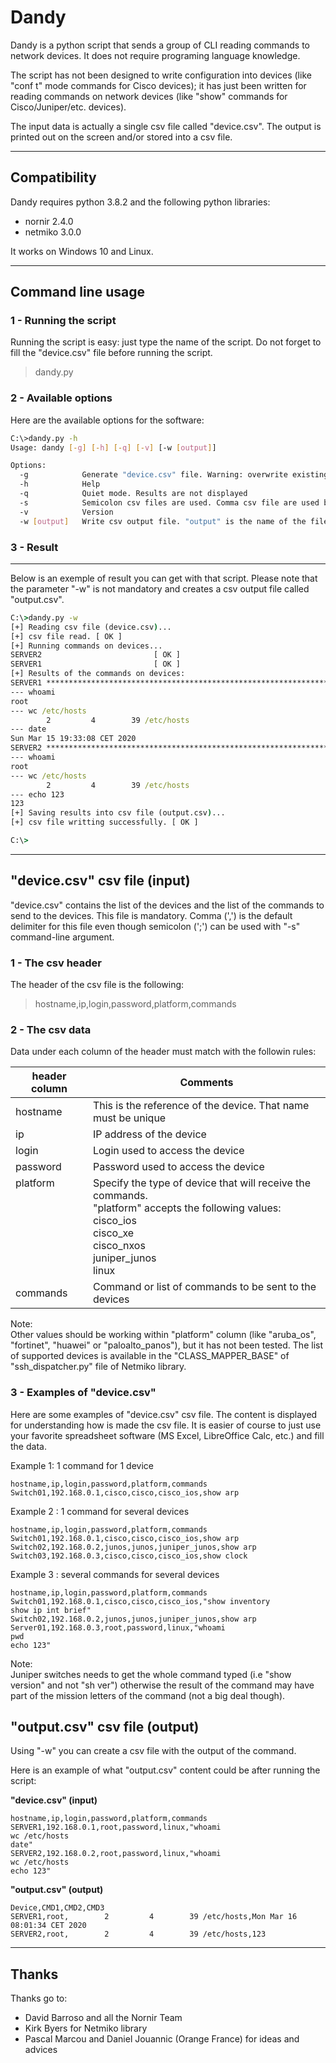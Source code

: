 # Dandy

Dandy is a python script that sends a group of CLI reading commands to network devices. It does not require programing language knowledge.

The script has not been designed to write configuration into devices (like "conf t" mode commands for Cisco devices); it has just been written for reading commands on network devices (like "show" commands for Cisco/Juniper/etc. devices).

The input data is actually a single csv file called "device.csv". The output is printed out on the screen and/or stored into a csv file.

---

## Compatibility

Dandy requires python 3.8.2 and the following python libraries:
- nornir 2.4.0 
- netmiko 3.0.0

It works on Windows 10 and Linux.

---

## Command line usage

### 1 - Running the script

Running the script is easy: just type the name of the script. Do not forget to fill the "device.csv" file before running the script.

>dandy.py

### 2 - Available options

Here are the available options for the software:
``` bash
C:\>dandy.py -h
Usage: dandy [-g] [-h] [-q] [-v] [-w [output]]

Options:
  -g            Generate "device.csv" file. Warning: overwrite existing file
  -h            Help
  -q            Quiet mode. Results are not displayed
  -s            Semicolon csv files are used. Comma csv file are used by default
  -v            Version
  -w [output]   Write csv output file. "output" is the name of the file and is optional. Default filename: "output.csv"
```

### 3 - Result

---

Below is an exemple of result you can get with that script. Please note that the parameter "-w" is not mandatory and creates a csv output file called "output.csv".

``` bat
C:\>dandy.py -w
[+] Reading csv file (device.csv)...
[+] csv file read. [ OK ]
[+] Running commands on devices...
SERVER2                         [ OK ]
SERVER1                         [ OK ]
[+] Results of the commands on devices:
SERVER1 ************************************************************************
--- whoami
root
--- wc /etc/hosts
        2         4        39 /etc/hosts
--- date
Sun Mar 15 19:33:08 CET 2020
SERVER2 ************************************************************************
--- whoami
root
--- wc /etc/hosts
        2         4        39 /etc/hosts
--- echo 123
123
[+] Saving results into csv file (output.csv)...
[+] csv file writting successfully. [ OK ]

C:\>
```

---

## "device.csv" csv file (input)

"device.csv" contains the list of the devices and the list of the commands to send to the devices. This file is mandatory. Comma (',') is the default delimiter for this file even though semicolon (';') can be used with "-s" command-line argument.

### 1 - The csv header

The header of the csv file is the following:

> hostname,ip,login,password,platform,commands

### 2 - The csv data

Data under each column of the header must match with the followin rules:

| header column  | Comments |
| -------------- | -------- |
| hostname       | This is the reference of the device. That name must be unique |
| ip             | IP address of the device |
| login          | Login used to access the device |
| password       | Password used to access the device |
| platform<BR><BR><BR><BR><BR><BR><BR><BR>| Specify the type of device that will receive the commands.<BR>"platform" accepts the following values:<BR>cisco_ios<BR>cisco_xe<BR>cisco_nxos<BR>juniper_junos<BR>linux |
| commands       | Command or list of commands to be sent to the devices |

Note:<BR>Other values should be working within "platform" column (like "aruba_os", "fortinet", "huawei" or "paloalto_panos"), but it has not been tested. The list of supported devices is available in the "CLASS_MAPPER_BASE" of "ssh_dispatcher.py" file of Netmiko library.


### 3 - Examples of "device.csv"

Here are some examples of "device.csv" csv file. The content is displayed for understanding how is made the csv file. It is easier of course to just use your favorite spreadsheet software (MS Excel, LibreOffice Calc, etc.) and fill the data.

Example 1: 1 command for 1 device
``` csv
hostname,ip,login,password,platform,commands
Switch01,192.168.0.1,cisco,cisco,cisco_ios,show arp
```
Example 2 : 1 command for several devices
``` csv
hostname,ip,login,password,platform,commands
Switch01,192.168.0.1,cisco,cisco,cisco_ios,show arp
Switch02,192.168.0.2,junos,junos,juniper_junos,show arp
Switch03,192.168.0.3,cisco,cisco,cisco_ios,show clock
```

Example 3 : several commands for several devices
``` csv
hostname,ip,login,password,platform,commands
Switch01,192.168.0.1,cisco,cisco,cisco_ios,"show inventory
show ip int brief"
Switch02,192.168.0.2,junos,junos,juniper_junos,show arp
Server01,192.168.0.3,root,password,linux,"whoami
pwd
echo 123"
```

Note:<BR>Juniper switches needs to get the whole command typed (i.e "show version" and not "sh ver") otherwise the result of the command may have part of the mission letters of the command (not a big deal though).


## "output.csv" csv file (output)

Using "-w" you can create a csv file with the output of the command.

Here is an example of what "output.csv" content could be after running the script:

**"device.csv" (input)**
```
hostname,ip,login,password,platform,commands
SERVER1,192.168.0.1,root,password,linux,"whoami
wc /etc/hosts
date"
SERVER2,192.168.0.2,root,password,linux,"whoami
wc /etc/hosts
echo 123"
```

**"output.csv" (output)**
```
Device,CMD1,CMD2,CMD3
SERVER1,root,        2         4        39 /etc/hosts,Mon Mar 16 08:01:34 CET 2020
SERVER2,root,        2         4        39 /etc/hosts,123
```

---

## Thanks

Thanks go to:
- David Barroso and all the Nornir Team
- Kirk Byers for Netmiko library
- Pascal Marcou and Daniel Jouannic (Orange France) for ideas and advices
